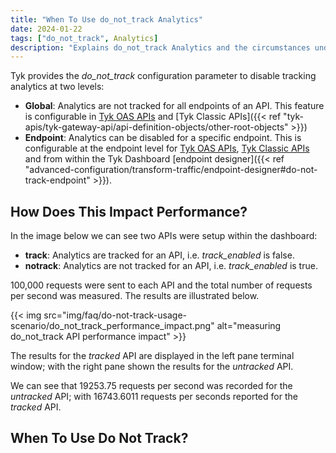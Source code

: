 ```yaml
---
title: "When To Use do_not_track Analytics"
date: 2024-01-22
tags: ["do_not_track", Analytics]
description: "Explains do_not_track Analytics and the circumstances under which it should be used"
---
```


Tyk provides the *do_not_track* configuration parameter to disable tracking analytics at two levels:

- **Global**: Analytics are not tracked for all endpoints of an API. This feature is configurable in [Tyk OAS APIs]() and [Tyk Classic APIs]({{< ref "tyk-apis/tyk-gateway-api/api-definition-objects/other-root-objects" >}})
- **Endpoint**: Analytics can be disabled for a specific endpoint. This is configurable at the endpoint level for [Tyk OAS APIs](), [Tyk Classic APIs]() and from within the Tyk Dashboard [endpoint designer]({{< ref "advanced-configuration/transform-traffic/endpoint-designer#do-not-track-endpoint" >}}).

## How Does This Impact Performance?

In the image below we can see two APIs were setup within the dashboard:

- **track**: Analytics are tracked for an API, i.e. *track_enabled* is false.
- **notrack**: Analytics are not tracked for an API, i.e. *track_enabled* is true.

<!-- TODO: IMAGE TO ADD HERE -->

100,000 requests were sent to each API and the total number of requests per second was measured. The results are illustrated below. 

{{< img src="img/faq/do-not-track-usage-scenario/do_not_track_performance_impact.png" alt="measuring do_not_track API performance impact" >}}

The results for the *tracked* API are displayed in the left pane terminal window; with the right pane shown the results for the *untracked* API.

We can see that 19253.75 requests per second was recorded for the *untracked* API; with 16743.6011 requests per seconds reported for the *tracked* API.

## When To Use Do Not Track?

<!-- TODO -->